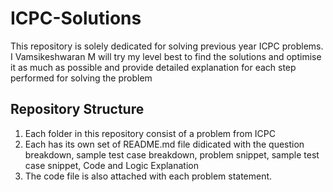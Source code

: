 # ICPC-Solutions
This repository is solely dedicated for solving previous year ICPC problems. I Vamsikeshwaran M will try my level best to find the solutions and optimise it as much as possible and provide detailed explanation for each step performed for solving the problem

## Repository Structure
1. Each folder in this repository consist of a problem from ICPC
2. Each has its own set of README.md file didicated with the question breakdown, sample test case breakdown, problem snippet, sample test case snippet, Code and Logic Explanation
3. The code file is also attached with each problem statement.

